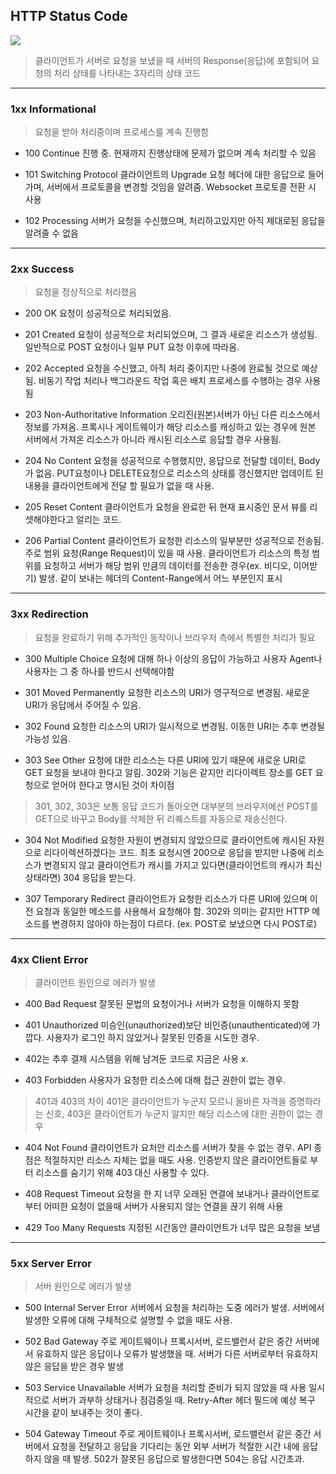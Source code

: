 ## HTTP Status Code
![](https://velog.velcdn.com/images/choonbok22/post/cf843606-7beb-4acd-88fc-6f3e5bf27fd6/image.png)


> 클라이언트가 서버로 요청을 보냈을 때 서버의 Response(응답)에 포함되어 요청의 처리 상태를 나타내는 3자리의 상태 코드

***
### 1xx Informational
> 요청을 받아 처리중이며 프로세스를 계속 진행함

* 100 Continue
진행 중. 현재까지 진행상태에 문제가 없으며 계속 처리할 수 있음

* 101 Switching Protocol
클라이언트의 Upgrade 요청 헤더에 대한 응답으로 들어가며, 서버에서 프로토콜을 변경할 것임을 알려줌.
Websocket 프로토콜 전환 시 사용

* 102 Processing
서버가 요청을 수신했으며, 처리하고있지만 아직 제대로된 응답을 알려줄 수 없음

***
### 2xx Success
> 요청을 정상적으로 처리했음

* 200 OK
요청이 성공적으로 처리되었음. 

* 201 Created
요청이 성공적으로 처리되었으며, 그 결과 새로운 리소스가 생성됨.
일반적으로 POST 요청이나 일부 PUT 요청 이후에 따라옴.

* 202 Accepted
요청을 수신했고, 아직 처리 중이지만 나중에 완료될 것으로 예상됨.
비동기 작업 처리나 백그라운드 작업 혹은 배치 프로세스를 수행하는 경우 사용됨

* 203 Non-Authoritative Information
오리진(원본)서버가 아닌 다른 리소스에서 정보를 가져옴.
프록시나 게이트웨이가 해당 리소스를 캐싱하고 있는 경우에 원본 서버에서 가져온 리소스가 아니라 캐시된 리소스로 응답할 경우 사용됨.

* 204 No Content
요청을 성공적으로 수행했지만, 응답으로 전달할 데이터, Body가 없음.
PUT요청이나 DELETE요청으로 리소스의 상태를 갱신했지만 업데이트 된 내용을 클라이언트에게 전달 할 필요가 없을 때 사용.

* 205 Reset Content
클라이언트가 요청을 완료한 뒤 현재 표시중인 문서 뷰를 리셋해야한다고 알리는 코드.

* 206 Partial Content
클라이언트가 요청한 리소스의 일부분만 성공적으로 전송됨.
주로 범위 요청(Range Request)이 있을 때 사용. 클라이언트가 리소스의 특정 범위를 요청하고 서버가 해당 범위 만큼의 데이터를 전송한 경우(ex. 비디오,  이어받기) 발생. 같이 보내는 헤더의 Content-Range에서 어느 부분인지 표시

***
### 3xx Redirection
> 요청을 완료하기 위해 추가적인 동작이나 브라우저 측에서 특별한 처리가 필요

* 300 Multiple Choice
요청에 대해 하나 이상의 응답이 가능하고 사용자 Agent나 사용자는 그 중 하나를 반드시 선택해야함

* 301 Moved Permanently
요청한 리소스의 URI가 영구적으로 변경됨. 새로운 URI가 응답에서 주어질 수 있음.

* 302 Found
요청한 리소스의 URI가 일시적으로 변경됨. 이동한 URI는 추후 변경될 가능성 있음.

* 303 See Other
요청에 대한 리소스는 다른 URI에 있기 때문에 새로운 URI로 GET 요청을 보내야 한다고 알림. 302와 기능은 같지만 리다이렉트 장소를 GET 요청으로 얻어야 한다고 명시된 것이 차이점

> 301, 302, 303은 보통 응답 코드가 돌아오면 대부분의 브라우저에선 POST를 GET으로 바꾸고 Body를 삭제한 뒤 리퀘스트를 자동으로 재송신한다.

* 304 Not Modified
요청한 자원이 변경되지 않았으므로 클라이언트에 캐시된 자원으로 리다이렉션하겠다는 코드. 최초 요청시엔 200으로 응답을 받지만 나중에 리소스가 변경되지 않고 클라이언트가 캐시를 가지고 있다면(클라이언트의 캐시가 최신 상태라면) 304 응답을 받는다.

* 307 Temporary Redirect
클라이언트가 요청한 리소스가 다른 URI에 있으며 이전 요청과 동일한 메소드를 사용해서 요청해야 함. 302와 의미는 같지만 HTTP 메소드를 변경하지 않아야 하는점이 다르다. (ex. POST로 보냈으면 다시 POST로)

***
### 4xx Client Error
> 클라이언트 원인으로 에러가 발생

* 400 Bad Request
잘못된 문법의 요청이거나 서버가 요청을 이해하지 못함

* 401 Unauthorized
미승인(unauthorized)보단 비인증(unauthenticated)에 가깝다.
사용자가 로그인 하지 않았거나 잘못된 인증을 시도한 경우.

* 402는 추후 결제 시스템을 위해 남겨둔 코드로 지금은 사용 x.

* 403 Forbidden
사용자가 요청한 리소스에 대해 접근 권한이 없는 경우.

> 401과 403의 차이
401은 클라이언트가 누군지 모르니 올바른 자격을 증명하라는 신호,
403은 클라이언트가 누군지 알지만 해당 리소스에 대한 권한이 없는 경우

* 404 Not Found
클라이언트가 요처안 리소스를 서버가 찾을 수 없는 경우.
API 종점은 적절하지만 리소스 자체는 없을 때도 사용.
인증받지 않은 클라이언트들로 부터 리소스를 숨기기 위해 403 대신 사용할 수 있다.

* 408 Request Timeout
요청을 한 지 너무 오래된 연결에 보내거나 클라이언트로부터 어떠한 요청이 없을때 서버가 사용되지 않는 연결을 끊기 위해 사용

* 429 Too Many Requests
지정된 시간동안 클라이언트가 너무 많은 요청을 보냄


***

### 5xx Server Error
> 서버 원인으로 에러가 발생

* 500 Internal Server Error
서버에서 요청을 처리하는 도중 에러가 발생.
서버에서 발생한 오류에 대해 구체적으로 설명할 수 없을 때도 사용.

* 502 Bad Gateway
주로 게이트웨이나 프록시서버, 로드밸런서 같은 중간 서버에서 유효하지 않은 응답이나 오류가 발생했을 때.
서버가 다른 서버로부터 유효하지 않은 응답을 받은 경우 발생

* 503 Service Unavailable
서버가 요청을 처리할 준비가 되지 않았을 때 사용
일시적으로 서버가 과부하 상태거나 점검중일 때.
Retry-After 헤더 필드에 예상 복구 시간을 같이 보내주는 것이 좋다.

* 504 Gateway Timeout
주로 게이트웨이나 프록시서버, 로드밸런서 같은 중간 서버에서 요청을 전달하고 응답을 기다리는 동안 외부 서버가 적절한 시간 내에 응답하지 않을 때 발생.
502가 잘못된 응답으로 발생한다면 504는 응답 시간초과.